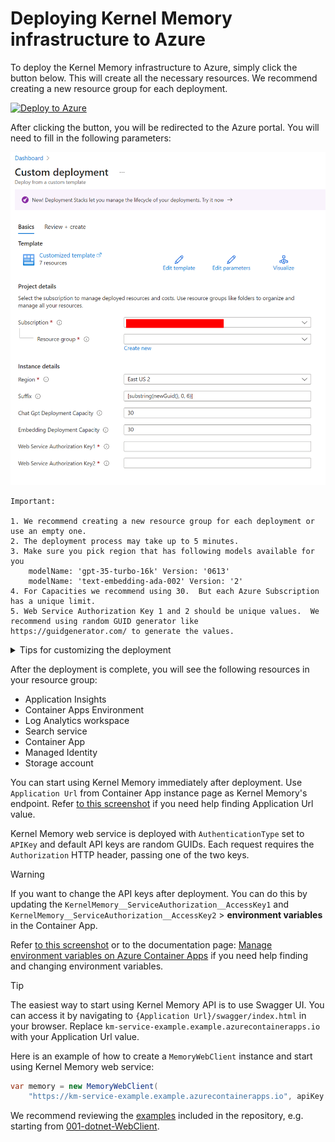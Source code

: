# Deploying Kernel Memory infrastructure to Azure

To deploy the Kernel Memory infrastructure to Azure, simply click the button below. This will create all the necessary resources. We recommend creating a new resource group for each deployment.

[![Deploy to Azure](https://aka.ms/deploytoazurebutton)](https://portal.azure.com/#create/Microsoft.Template/uri/https%3A%2F%2Fraw.githubusercontent.com%2Fmicrosoft%2Fkernel-memory%2Fmain%2Finfra%2Fmain.json)

After clicking the button, you will be redirected to the Azure portal. You will need to fill in the following parameters:

![alt text](images/deployment.png "Deployment parameters")

    Important:

    1. We recommend creating a new resource group for each deployment or use an empty one.
    2. The deployment process may take up to 5 minutes.
    3. Make sure you pick region that has following models available for you
        modelName: 'gpt-35-turbo-16k' Version: '0613'
        modelName: 'text-embedding-ada-002' Version: '2'
    4. For Capacities we recommend using 30.  But each Azure Subscription has a unique limit.
    5. Web Service Authorization Key 1 and 2 should be unique values.  We recommend using random GUID generator like     https://guidgenerator.com/ to generate the values.

<details>

<summary>Tips for customizing the deployment</summary>

Resources are deployed with an opinionated set of configurations. You can modify services on Azure portal or you can
reuse and customize the Bicep files starting from [infra/main.bicep](main.bicep).

> [!TIP]
> The `Deploy to Azure` button uses the [infra/main.json](main.json) file, which is a compiled version of
> [infra/main.bicep](main.bicep). Please note that the `main.json` file is not updated automatically when you
> make changes to `main.bicep` file.
>
> You can use the `az bicep build -f main.bicep` command to compile the Bicep file to a json file.
>
> - [Click here](https://learn.microsoft.com/cli/azure/install-azure-cli) for `az` install instructions
> - [Click here](https://learn.microsoft.com/azure/azure-resource-manager/bicep/bicep-cli) for Bicep CLI commands

</details>

After the deployment is complete, you will see the following resources in your resource group:

- Application Insights
- Container Apps Environment
- Log Analytics workspace
- Search service
- Container App
- Managed Identity
- Storage account

You can start using Kernel Memory immediately after deployment. Use `Application Url` from Container App instance page as Kernel Memory's endpoint. Refer [to this screenshot](./images/ACA-ApplicationUrl.png) if you need help finding Application Url value.

Kernel Memory web service is deployed with `AuthenticationType` set to `APIKey` and default API keys are random GUIDs. Each request requires the `Authorization` HTTP header, passing one of the two keys.

> [!WARNING]
> If you want to change the API keys after deployment. You can do this by updating the
> `KernelMemory__ServiceAuthorization__AccessKey1` and `KernelMemory__ServiceAuthorization__AccessKey2` > **environment variables** in the Container App.
>
> Refer [to this screenshot](./images/ACA-EnvVar.png) or to the documentation
> page: [Manage environment variables on Azure Container Apps](https://learn.microsoft.com/azure/container-apps/environment-variables?tabs=portal)
> if you need help finding and changing environment variables.

> [!TIP]
> The easiest way to start using Kernel Memory API is to use Swagger UI. You can access it by navigating to
> `{Application Url}/swagger/index.html` in your browser. Replace `km-service-example.example.azurecontainerapps.io`
> with your Application Url value.

Here is an example of how to create a `MemoryWebClient` instance and start using Kernel Memory web service:

```csharp
var memory = new MemoryWebClient(
    "https://km-service-example.example.azurecontainerapps.io", apiKey: "...your WebServiceAuthorizationKey1...");
```

We recommend reviewing the [examples](../examples/) included in the repository, e.g. starting from
[001-dotnet-WebClient](../examples/001-dotnet-WebClient).
